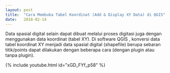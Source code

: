 ```yaml
---
layout: post
title:  "Cara Membuka Tabel Koordinat (Add & Display XY Data) di QGIS"
date:   2018-02-14
---
```



<p class="intro"><span class="dropcap">D</span>ata spasial digital selain dapat dibuat melalui proses digitasi juga dengan menggunakan data koordinat (tabel XY). Di software QGIS , konversi data tabel koordinat XY menjadi data spasial digital (shapefile) berupa sebaran titik/points dapat dilakukan dengan beberapa cara (dengan plugin atau tanpa plugin).</p>

{% include youtube.html id="xGD_FYf_p58" %}
